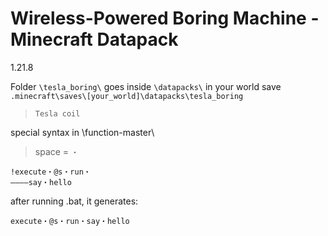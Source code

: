 # Wireless-Powered Boring Machine - Minecraft Datapack
1.21.8

Folder `\tesla_boring\` goes inside `\datapacks\` in your world save
`.minecraft\saves\[your_world]\datapacks\tesla_boring`

 > `Tesla coil`

special syntax in \function-master\
> space = `・`
```
!execute・@s・run・
————say・hello
```
after running .bat, it generates:
```
execute・@s・run・say・hello
```
